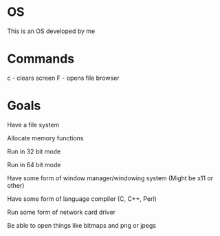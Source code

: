 # OS

This is an OS developed by me

# Commands

c - clears screen
F - opens file browser

# Goals

  Have a file system

  Allocate memory functions

  Run in 32 bit mode
  
  Run in 64 bit mode
  
  Have some form of window manager/windowing system (Might be x11 or other)
  
  Have some form of language compiler (C, C++, Perl)
  
  Run some form of network card driver
  
  Be able to open things like bitmaps and png or jpegs
